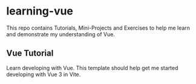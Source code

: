 # learning-vue

This repo contains Tutorials, Mini-Projects and Exercises to help me learn 
and demonstrate my understanding of Vue.

## Vue Tutorial

Learn developing with Vue. This template should help get me started
developing with Vue 3 in Vite.